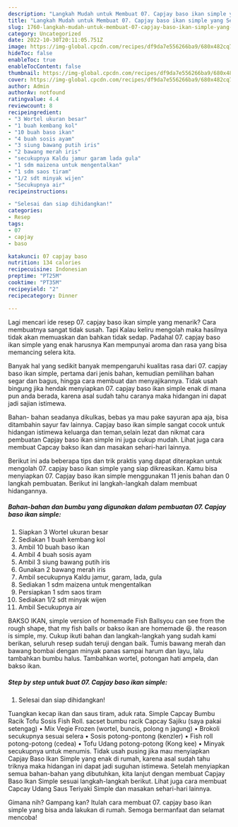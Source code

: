 ```yaml
---
description: "Langkah Mudah untuk Membuat 07. Capjay baso ikan simple yang Sempurna "
title: "Langkah Mudah untuk Membuat 07. Capjay baso ikan simple yang Sempurna "
slug: 1760-langkah-mudah-untuk-membuat-07-capjay-baso-ikan-simple-yang-sempurna
category: Uncategorized
date: 2022-10-30T20:11:05.751Z
image: https://img-global.cpcdn.com/recipes/df9da7e556266ba9/680x482cq70/07-capjay-baso-ikan-simple-foto-resep-utama.jpg
hideToc: false
enableToc: true
enableTocContent: false
thumbnail: https://img-global.cpcdn.com/recipes/df9da7e556266ba9/680x482cq70/07-capjay-baso-ikan-simple-foto-resep-utama.jpg
cover: https://img-global.cpcdn.com/recipes/df9da7e556266ba9/680x482cq70/07-capjay-baso-ikan-simple-foto-resep-utama.jpg
author: Admin
authorAv: notfound
ratingvalue: 4.4
reviewcount: 8
recipeingredient:
- "3 Wortel ukuran besar"
- "1 buah kembang kol"
- "10 buah baso ikan"
- "4 buah sosis ayam"
- "3 siung bawang putih iris"
- "2 bawang merah iris"
- "secukupnya Kaldu jamur garam lada gula"
- "1 sdm maizena untuk mengentalkan"
- "1 sdm saos tiram"
- "1/2 sdt minyak wijen"
- "Secukupnya air"
recipeinstructions:

- "Selesai dan siap dihidangkan!"
categories:
- Resep
tags:
- 07
- capjay
- baso

katakunci: 07 capjay baso 
nutrition: 134 calories
recipecuisine: Indonesian
preptime: "PT25M"
cooktime: "PT35M"
recipeyield: "2"
recipecategory: Dinner

---
```



Lagi mencari ide resep 07. capjay baso ikan simple yang menarik? Cara membuatnya sangat tidak susah. Tapi Kalau keliru mengolah maka hasilnya tidak akan memuaskan dan bahkan tidak sedap. Padahal 07. capjay baso ikan simple yang enak harusnya Kan mempunyai aroma dan rasa yang bisa memancing selera kita.


Banyak hal yang sedikit banyak mempengaruhi kualitas rasa dari 07. capjay baso ikan simple, pertama dari jenis bahan, kemudian pemilihan bahan segar dan bagus, hingga cara membuat dan menyajikannya. Tidak usah bingung jika hendak menyiapkan 07. capjay baso ikan simple enak di mana pun anda berada, karena asal sudah tahu caranya maka hidangan ini dapat jadi sajian istimewa.

Bahan- bahan seadanya dikulkas, bebas ya mau pake sayuran apa aja, bisa ditambahin sayur fav lainnya. Capjay baso ikan simple sangat cocok untuk hidangan istimewa keluarga dan teman,selain lezat dan nikmat cara pembuatan Capjay baso ikan simple ini juga cukup mudah. Lihat juga cara membuat Capcay bakso ikan dan masakan sehari-hari lainnya.


Berikut ini ada beberapa tips dan trik praktis yang dapat diterapkan untuk mengolah 07. capjay baso ikan simple yang siap dikreasikan. Kamu bisa menyiapkan 07. Capjay baso ikan simple menggunakan 11 jenis bahan dan 0 langkah pembuatan. Berikut ini langkah-langkah dalam membuat hidangannya.

<!--inarticleads1-->

##### Bahan-bahan dan bumbu yang digunakan dalam pembuatan 07. Capjay baso ikan simple:

1. Siapkan 3 Wortel ukuran besar
1. Sediakan 1 buah kembang kol
1. Ambil 10 buah baso ikan
1. Ambil 4 buah sosis ayam
1. Ambil 3 siung bawang putih iris
1. Gunakan 2 bawang merah iris
1. Ambil secukupnya Kaldu jamur, garam, lada, gula
1. Sediakan 1 sdm maizena untuk mengentalkan
1. Persiapkan 1 sdm saos tiram
1. Sediakan 1/2 sdt minyak wijen
1. Ambil Secukupnya air


BAKSO IKAN, simple version of homemade Fish Ballsyou can see from the rough shape, that my fish balls or bakso ikan are homemade 😆. the reason is simple, my. Cukup ikuti bahan dan langkah-langkah yang sudah kami berikan, seluruh resep sudah teruji dengan baik. Tumis bawang merah dan bawang bombai dengan minyak panas sampai harum dan layu, lalu tambahkan bumbu halus. Tambahkan wortel, potongan hati ampela, dan bakso ikan. 

<!--inarticleads2-->

##### Step by step untuk buat 07. Capjay baso ikan simple:


1. Selesai dan siap dihidangkan!

Tuangkan kecap ikan dan saus tiram, aduk rata. Simple Capcay Bumbu Racik Tofu Sosis Fish Roll. sacset bumbu racik Capcay Sajiku (saya pakai setengag) • Mix Vegie Frozen (wortel, buncis, polong n jagung) • Brokoli secukupnya sesuai selera • Sosis potong-pontong (kenzler) • Fish roll potong-potong (cedea) • Tofu Udang potong-potong (Kong kee) • Minyak secukupnya untuk menumis. Tidak usah pusing jika mau menyiapkan Capjay Baso Ikan Simple yang enak di rumah, karena asal sudah tahu triknya maka hidangan ini dapat jadi suguhan istimewa. Setelah menyiapkan semua bahan-bahan yang dibutuhkan, kita lanjut dengan membuat Capjay Baso Ikan Simple sesuai langkah-langkah berikut. Lihat juga cara membuat Capcay Udang Saus Teriyaki Simple dan masakan sehari-hari lainnya. 

Gimana nih? Gampang kan? Itulah cara membuat 07. capjay baso ikan simple yang bisa anda lakukan di rumah. Semoga bermanfaat dan selamat mencoba!
